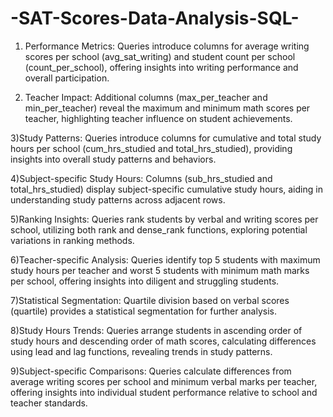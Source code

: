 # -SAT-Scores-Data-Analysis-SQL-

1) Performance Metrics: Queries introduce columns for average writing scores per school (avg_sat_writing) and student count per school (count_per_school), offering insights into writing performance and overall participation.

2) Teacher Impact: Additional columns (max_per_teacher and min_per_teacher) reveal the maximum and minimum math scores per teacher, highlighting teacher influence on student achievements.

3)Study Patterns: Queries introduce columns for cumulative and total study hours per school (cum_hrs_studied and total_hrs_studied), providing insights into overall study patterns and behaviors.

4)Subject-specific Study Hours: Columns (sub_hrs_studied and total_hrs_studied) display subject-specific cumulative study hours, aiding in understanding study patterns across adjacent rows.

5)Ranking Insights: Queries rank students by verbal and writing scores per school, utilizing both rank and dense_rank functions, exploring potential variations in ranking methods.

6)Teacher-specific Analysis: Queries identify top 5 students with maximum study hours per teacher and worst 5 students with minimum math marks per school, offering insights into diligent and struggling students.

7)Statistical Segmentation: Quartile division based on verbal scores (quartile) provides a statistical segmentation for further analysis.

8)Study Hours Trends: Queries arrange students in ascending order of study hours and descending order of math scores, calculating differences using lead and lag functions, revealing trends in study patterns.

9)Subject-specific Comparisons: Queries calculate differences from average writing scores per school and minimum verbal marks per teacher, offering insights into individual student performance relative to school and teacher standards.
